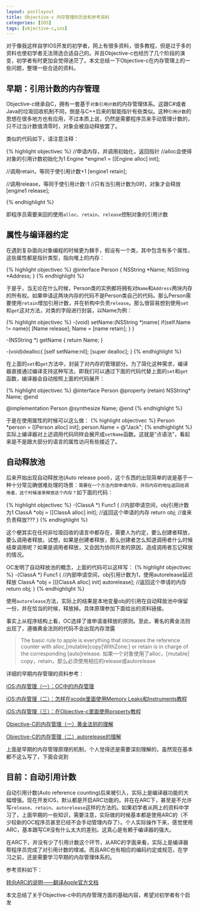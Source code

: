 ```yaml
---
layout: postlayout
title: Objective-c 内存管理的历史和参考资料
categories: [IOS]
tags: [objective-c,ios]
---
```


对于像我这样自学IOS开发的初学者，网上有很多资料，很多教程，但是过于多的资料也使初学者无法筛选合适自己的。并且Objective-c也经历了几个阶段的演变，初学者有时更加会觉得迷茫了。本文总结一下Objective-c在内存管理上的一些问题，整理一些合适的资料。

## 早期：引用计数的内存管理

Objective-c继承自C，拥有一套基于`对象引用计数`的内存管理体系。这跟C#或者Java的垃圾回收机制不同，倒是与C++后来的智能指针有些类似。这种`引用计数`的思想在很多地方也有应用，不过本质上说，仍然是需要程序员来手动管理计数的，只不过当计数值清零时，对象会被自动释放罢了。

类似的代码如下，请注意注释：

{% highlight objectivec %}
//申请内存，并调用初始化，返回指针
//alloc会使得对象的引用计数初始化为1
Engine *engine1 = [[Engine alloc] init]; 

//调用retain，等同于使引用计数+1
[engine1 retain];

//调用release，等同于使引用计数-1
//只有当引用计数为0时，对象才会释放
[engine1 release];

{% endhighlight %}

即程序员需要来回的使用`alloc`、`retain`、`release`控制对象的引用计数

## 属性与编译器约定

在遇到复杂面向对象编程的时候更为棘手，假设有一个类，其中包含有多个属性，这些属性都是指针类型，指向堆上的内存：

{% highlight objectivec %}
@interface Person
{
    NSString *Name;
    NSString *Address;
}
{% endhighlight %}

于是乎，当无论在什么时候，Person类的实例都将拥有对`Name`和`Address`两块内存的所有权。如果申请这两块内存的代码不是Person类自己的代码。那么Person需要使用`retain`增加引用计数，并在析构中负责`release`。那么很容易想到使用`set`和`get`这对方法，对类的字段进行封装，以Name为例：

{% highlight objectivec %}
-(void) setName:(NSString *)name{
    if(self.Name != name){
        [Name release];
        Name = [name retain];
    }
}

-(NSString *) getName {
    return Name;
}

-(void)dealloc{
    [self setName:nil];
    [super dealloc];
}
{% endhighlight %}


在上面的`set`和`get`方法中，封装了对内存的管理部分。为了简化这种需求，编译器直接通过编译支持这种写法，即我们可以通过下面的代码代替上面的`set`和`get`函数，编译器会自动按照上面的代码展开：

{% highlight objectivec %}
@interface Person
@property (retain) NSString* Name;
@end


@implementation Person
@synthesize Name;
@end
{% endhighlight %}

于是在使用属性的时候可以这么做：
{% highlight objectivec %}
Person *person = [[Person alloc] init];
person.Name = @"Jack";
{% endhighlight %}
实际上编译器对上述调用代码同样会展开成`setName`函数。这就是“点语法”，看起来是不是跟大部分的语言的属性访问有些接近了。

## 自动释放池

后来开始出现自动释放池(Auto release pool)，这个东西的出现简单的说是基于一种十分常见确很难处理的场景：`需要在一个方法内部申请内存，并将内存的地址返回给调用者，这个时候谁来释放这个内存？`如下面的代码：

{% highlight objectivec %}
-(ClassA *) Func1
{
    //内部申请空间，obj引用计数为1
    ClassA *obj = [[ClassA alloc] init];
    //返回这个申请的内存
    return obj;
    //谁来负责释放???
}
{% endhighlight %}

这个梗其实在任何非垃圾回收的语言中都存在，需要人为约定，要么创建者释放，要么调用者释放。试想，如果是创建者释放，那么创建者怎么知道调用者什么时候结束调用呢？如果是调用者释放，又会因为协同开发的原因，造成调用者忘记释放的情况。

OC发明了自动释放池的概念，上面的代码可以这样写：
{% highlight objectivec %}
-(ClassA *) Func1
{
    //内部申请空间，obj引用计数为1，使用autorelease延迟释放
    ClassA *obj = [[[ClassA alloc] init] autorelease];
    //返回这个申请的内存
    return obj;
}
{% endhighlight %}

使用`autorelease`方法，实际上的结果是本地变量obj的引用在自动释放池中保留一份，并在恰当的时候，释放掉。具体原理参加下面给出的资料链接。

事实上从程序结构上看，OC选择了谁申请谁释放的原则。至此，著名的黄金法则出现了，遵循黄金法则的代码不会出现内存泄露

> The basic rule to apple is everything that increases the reference counter with alloc,[mutable]copy[WithZone:] or retain is in charge of the corresponding [auto]release.
如果一个对象使用了alloc，[mutable] copy，retain，那么必须使用相应的release或autorelease

详细的早期内存管理的资料参考：

[iOS:内存管理（一）：OC中的内存管理](http://www.cnblogs.com/mybkn/articles/3123967.html)

[iOS:内存管理（二）：怎样在xcode里面使用Memory Leaks和Instruments教程](http://www.cnblogs.com/mybkn/articles/3123981.html)

[iOS:内存管理（三）：在Objective-c里面使用property教程](http://www.cnblogs.com/mybkn/articles/3124000.html)

[Objective-C的内存管理（一）黄金法则的理解](http://blog.csdn.net/lonelyroamer/article/details/7666851)

[ Objective-C的内存管理（二）autorelease的理解](http://blog.csdn.net/lonelyroamer/article/details/7673940)

上面是早期的内存管理原理的机制，个人觉得还是需要深刻理解的，虽然现在基本都不这么写了，下面会说到

## 目前：自动引用计数
自动引用计数(Auto reference counting)后来被引入，实际上是编译器功能的大幅增强。现在开发IOS，默认都是开启ARC功能的。并在在ARC下，甚至是不允许写`release`、`retain`、`autorelease`这样的方法的。如果初学者从网上的资料中学习了，上面早期的一些知识，需要注意，实际做的时候基本都是使用ARC的（不少较新的OC程序员甚至已经不会手动管理内存了）。个人实际操作下来，感觉使用ARC，基本跟写C#没有什么太大的差别。这真心是有赖于编译器的强大。

在ARC下，并没有少了引用计数这个环节，从ARC的字面来看，实际上是编译器帮程序员完成了对引用计数的增减。而且ARC也有相应的编码约定或规范，在学习之前，还是需要学习早期的内存管理体系的。

参考资料如下：

[转向ARC的说明——翻译Apple官方文档](http://blog.csdn.net/hherima/article/details/16356577)


本文总结了关于Objective-c中的内存管理方面的基础内容，希望对初学者有个启发